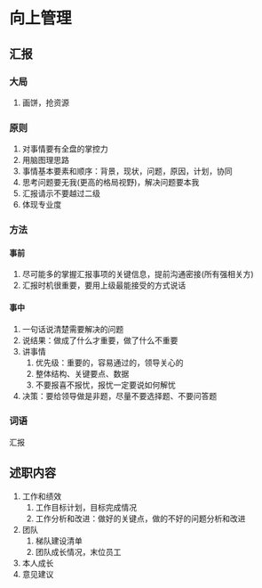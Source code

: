 # 向上管理
## 汇报
### 大局
1. 画饼，抢资源

### 原则
1. 对事情要有全盘的掌控力
1. 用脑图理思路
1. 事情基本要素和顺序：背景，现状，问题，原因，计划，协同
1. 思考问题要无我(更高的格局视野)，解决问题要本我
1. 汇报请示不要越过二级
1. 体现专业度

### 方法
#### 事前
1. 尽可能多的掌握汇报事项的关键信息，提前沟通密接(所有强相关方)
1. 汇报时机很重要，要用上级最能接受的方式说话

#### 事中
1. 一句话说清楚需要解决的问题
1. 说结果：做成了什么才重要，做了什么不重要
1. 讲事情
    1. 优先级：重要的，容易通过的，领导关心的
    1. 整体结构、关键要点、数据
    1. 不要报喜不报忧，报忧一定要说如何解忧
1. 决策：要给领导做是非题，尽量不要选择题、不要问答题

### 词语
汇报

## 述职内容
1. 工作和绩效
    1. 工作目标计划，目标完成情况
    1. 工作分析和改进：做好的关键点，做的不好的问题分析和改进
1. 团队
    1. 梯队建设清单
    1. 团队成长情况，末位员工
1. 本人成长
1. 意见建议
